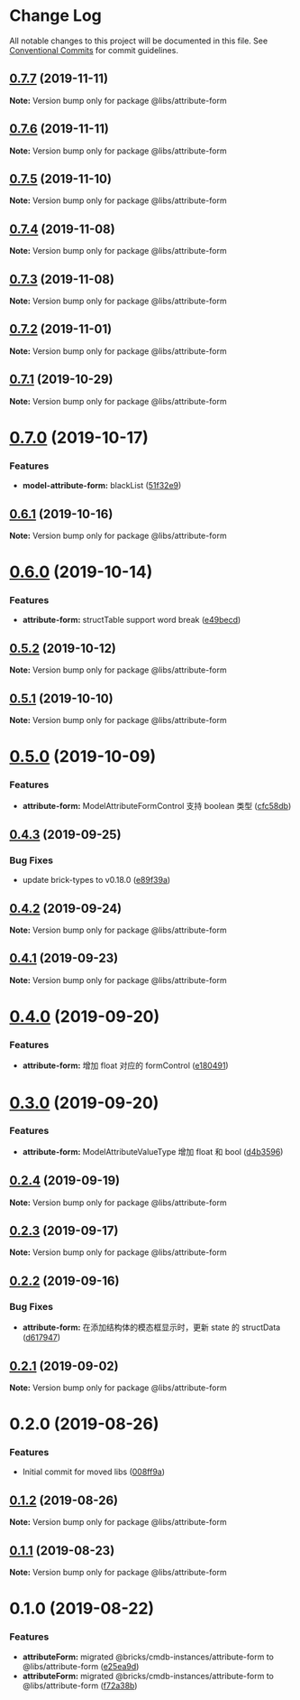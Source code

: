 # Change Log

All notable changes to this project will be documented in this file.
See [Conventional Commits](https://conventionalcommits.org) for commit guidelines.

## [0.7.7](https://git.easyops.local/anyclouds/next-libs/compare/@libs/attribute-form@0.7.6...@libs/attribute-form@0.7.7) (2019-11-11)

**Note:** Version bump only for package @libs/attribute-form

## [0.7.6](https://git.easyops.local/anyclouds/next-libs/compare/@libs/attribute-form@0.7.5...@libs/attribute-form@0.7.6) (2019-11-11)

**Note:** Version bump only for package @libs/attribute-form

## [0.7.5](https://git.easyops.local/anyclouds/next-libs/compare/@libs/attribute-form@0.7.4...@libs/attribute-form@0.7.5) (2019-11-10)

**Note:** Version bump only for package @libs/attribute-form

## [0.7.4](https://git.easyops.local/anyclouds/next-libs/compare/@libs/attribute-form@0.7.3...@libs/attribute-form@0.7.4) (2019-11-08)

**Note:** Version bump only for package @libs/attribute-form

## [0.7.3](https://git.easyops.local/anyclouds/next-libs/compare/@libs/attribute-form@0.7.2...@libs/attribute-form@0.7.3) (2019-11-08)

**Note:** Version bump only for package @libs/attribute-form

## [0.7.2](https://git.easyops.local/anyclouds/next-libs/compare/@libs/attribute-form@0.7.1...@libs/attribute-form@0.7.2) (2019-11-01)

**Note:** Version bump only for package @libs/attribute-form

## [0.7.1](https://git.easyops.local/anyclouds/next-libs/compare/@libs/attribute-form@0.7.0...@libs/attribute-form@0.7.1) (2019-10-29)

**Note:** Version bump only for package @libs/attribute-form

# [0.7.0](https://git.easyops.local/anyclouds/next-libs/compare/@libs/attribute-form@0.6.1...@libs/attribute-form@0.7.0) (2019-10-17)

### Features

- **model-attribute-form:** blackList ([51f32e9](https://git.easyops.local/anyclouds/next-libs/commits/51f32e9))

## [0.6.1](https://git.easyops.local/anyclouds/next-libs/compare/@libs/attribute-form@0.6.0...@libs/attribute-form@0.6.1) (2019-10-16)

**Note:** Version bump only for package @libs/attribute-form

# [0.6.0](https://git.easyops.local/anyclouds/next-libs/compare/@libs/attribute-form@0.5.2...@libs/attribute-form@0.6.0) (2019-10-14)

### Features

- **attribute-form:** structTable support word break ([e49becd](https://git.easyops.local/anyclouds/next-libs/commits/e49becd))

## [0.5.2](https://git.easyops.local/anyclouds/next-libs/compare/@libs/attribute-form@0.5.1...@libs/attribute-form@0.5.2) (2019-10-12)

**Note:** Version bump only for package @libs/attribute-form

## [0.5.1](https://git.easyops.local/anyclouds/next-libs/compare/@libs/attribute-form@0.5.0...@libs/attribute-form@0.5.1) (2019-10-10)

**Note:** Version bump only for package @libs/attribute-form

# [0.5.0](https://git.easyops.local/anyclouds/next-libs/compare/@libs/attribute-form@0.4.3...@libs/attribute-form@0.5.0) (2019-10-09)

### Features

- **attribute-form:** ModelAttributeFormControl 支持 boolean 类型 ([cfc58db](https://git.easyops.local/anyclouds/next-libs/commits/cfc58db))

## [0.4.3](https://git.easyops.local/anyclouds/next-libs/compare/@libs/attribute-form@0.4.2...@libs/attribute-form@0.4.3) (2019-09-25)

### Bug Fixes

- update brick-types to v0.18.0 ([e89f39a](https://git.easyops.local/anyclouds/next-libs/commits/e89f39a))

## [0.4.2](https://git.easyops.local/anyclouds/next-libs/compare/@libs/attribute-form@0.4.1...@libs/attribute-form@0.4.2) (2019-09-24)

**Note:** Version bump only for package @libs/attribute-form

## [0.4.1](https://git.easyops.local/anyclouds/next-libs/compare/@libs/attribute-form@0.4.0...@libs/attribute-form@0.4.1) (2019-09-23)

**Note:** Version bump only for package @libs/attribute-form

# [0.4.0](https://git.easyops.local/anyclouds/next-libs/compare/@libs/attribute-form@0.3.0...@libs/attribute-form@0.4.0) (2019-09-20)

### Features

- **attribute-form:** 增加 float 对应的 formControl ([e180491](https://git.easyops.local/anyclouds/next-libs/commits/e180491))

# [0.3.0](https://git.easyops.local/anyclouds/next-libs/compare/@libs/attribute-form@0.2.4...@libs/attribute-form@0.3.0) (2019-09-20)

### Features

- **attribute-form:** ModelAttributeValueType 增加 float 和 bool ([d4b3596](https://git.easyops.local/anyclouds/next-libs/commits/d4b3596))

## [0.2.4](https://git.easyops.local/anyclouds/next-libs/compare/@libs/attribute-form@0.2.3...@libs/attribute-form@0.2.4) (2019-09-19)

**Note:** Version bump only for package @libs/attribute-form

## [0.2.3](https://git.easyops.local/anyclouds/next-libs/compare/@libs/attribute-form@0.2.2...@libs/attribute-form@0.2.3) (2019-09-17)

**Note:** Version bump only for package @libs/attribute-form

## [0.2.2](https://git.easyops.local/anyclouds/next-libs/compare/@libs/attribute-form@0.2.1...@libs/attribute-form@0.2.2) (2019-09-16)

### Bug Fixes

- **attribute-form:** 在添加结构体的模态框显示时，更新 state 的 structData ([d617947](https://git.easyops.local/anyclouds/next-libs/commits/d617947))

## [0.2.1](https://git.easyops.local/anyclouds/next-libs/compare/@libs/attribute-form@0.2.0...@libs/attribute-form@0.2.1) (2019-09-02)

**Note:** Version bump only for package @libs/attribute-form

# 0.2.0 (2019-08-26)

### Features

- Initial commit for moved libs ([008ff9a](https://git.easyops.local/anyclouds/brick-next/commits/008ff9a))

## [0.1.2](https://git.easyops.local/anyclouds/brick-next/compare/@libs/attribute-form@0.1.1...@libs/attribute-form@0.1.2) (2019-08-26)

**Note:** Version bump only for package @libs/attribute-form

## [0.1.1](https://git.easyops.local/anyclouds/brick-next/compare/@libs/attribute-form@0.1.0...@libs/attribute-form@0.1.1) (2019-08-23)

**Note:** Version bump only for package @libs/attribute-form

# 0.1.0 (2019-08-22)

### Features

- **attributeForm:** migrated @bricks/cmdb-instances/attribute-form to @libs/attribute-form ([e25ea9d](https://git.easyops.local/anyclouds/brick-next/commits/e25ea9d))
- **attributeForm:** migrated @bricks/cmdb-instances/attribute-form to @libs/attribute-form ([f72a38b](https://git.easyops.local/anyclouds/brick-next/commits/f72a38b))
